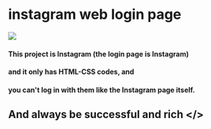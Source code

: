 # instagram web login page
<img src="/images/instagram-web-login-page.png"> </img>

#### This project is Instagram (the login page is Instagram)
#### and it only has HTML-CSS codes, and
#### you can't log in with them like the Instagram page itself.




## And always be successful and rich </>
